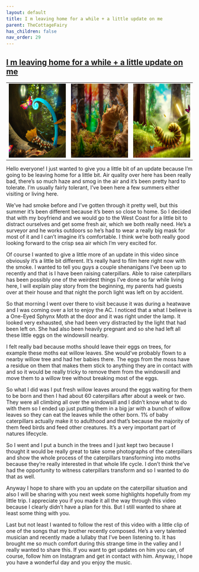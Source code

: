 ```yaml
---
layout: default
title: I m leaving home for a while + a little update on me
parent: TheCottageFairy
has_children: false
nav_order: 29
---
```


## [I m leaving home for a while + a little update on me](https://www.youtube.com/watch?v=CgjCk9hB3Xs)

<div>
<table align="center">
	<tr>
		<td align="center">
			<img src="../../posters/I_m_leaving_home_for_a_while_+_a_little_update_on_me-[CgjCk9hB3Xs]/generated_00.png" height="200" width="200"/>
		</td>
		<td align="center">
			<img src="../../posters/I_m_leaving_home_for_a_while_+_a_little_update_on_me-[CgjCk9hB3Xs]/generated_01.png" height="200" width="200"/>
		</td>
		<td align="center">
			<img src="../../posters/I_m_leaving_home_for_a_while_+_a_little_update_on_me-[CgjCk9hB3Xs]/generated_02.png" height="200" width="200"/>
		</td>
	</tr>
</table>
</div>

Hello everyone! I just wanted to give you a little bit of an update because I’m going to be leaving home for a little bit. Air quality over here has been really bad, there’s so much haze and smog in the air and it’s been pretty hard to tolerate. I’m usually fairly tolerant, I’ve been here a few summers either visiting or living here.

We’ve had smoke before and I’ve gotten through it pretty well, but this summer it’s been different because it’s been so close to home. So I decided that with my boyfriend and we would go to the West Coast for a little bit to distract ourselves and get some fresh air, which we both really need. He’s a surveyor and he works outdoors so he’s had to wear a really big mask for most of it and I can’t imagine it’s comfortable. I think we’re both really good looking forward to the crisp sea air which I’m very excited for.

Of course I wanted to give a little more of an update in this video since obviously it’s a little bit different. It’s really hard to film here right now with the smoke. I wanted to tell you guys a couple shenanigans I’ve been up to recently and that is I have been raising caterpillars. Able to raise caterpillars has been possibly one of the weirdest things I’ve done so far while living here, I will explain play story from the beginning, my parents had guests over at their house and that night the porch light was left on by accident.

So that morning I went over there to visit because it was during a heatwave and I was coming over a lot to enjoy the AC. I noticed that a what I believe is a One-Eyed Sphynx Moth at the door and it was right under the lamp. It looked very exhausted, she had been very distracted by the light that had been left on. She had also been heavily pregnant and so she had left all these little eggs on the windowsill nearby.

I felt really bad because moths should leave their eggs on trees, for example these moths eat willow leaves. She would’ve probably flown to a nearby willow tree and had her babies there. The eggs from the moss have a residue on them that makes them stick to anything they are in contact with and so it would be really tricky to remove them from the windowsill and move them to a willow tree without breaking most of the eggs.

So what I did was I put fresh willow leaves around the eggs waiting for them to be born and then I had about 60 caterpillars after about a week or two. They were all climbing all over the windowsill and I didn’t know what to do with them so I ended up just putting them in a big jar with a bunch of willow leaves so they can eat the leaves while the other born. 1% of baby caterpillars actually make it to adulthood and that’s because the majority of them feed birds and feed other creatures. It’s a very important part of natures lifecycle.

So I went and I put a bunch in the trees and I just kept two because I thought it would be really great to take some photographs of the caterpillars and show the whole process of the caterpillars transforming into moths because they’re really interested in that whole life cycle. I don’t think the’ve had the opportunity to witness caterpillars transform and so I wanted to do that as well.

Anyway I hope to share with you an update on the caterpillar situation and also I will be sharing with you next week some highlights hopefully from my little trip. I appreciate you if you made it all the way through this video because I clearly didn’t have a plan for this. But I still wanted to share at least some thing with you.

Last but not least I wanted to follow the rest of this video with a little clip of one of the songs that my brother recently composed. He’s a very talented musician and recently made a lullaby that I’ve been listening to. It has brought me so much comfort during this strange time in the valley and I really wanted to share this. If you want to get updates on him you can, of course, follow him on Instagram and get in contact with him. Anyway, I hope you have a wonderful day and you enjoy the music.